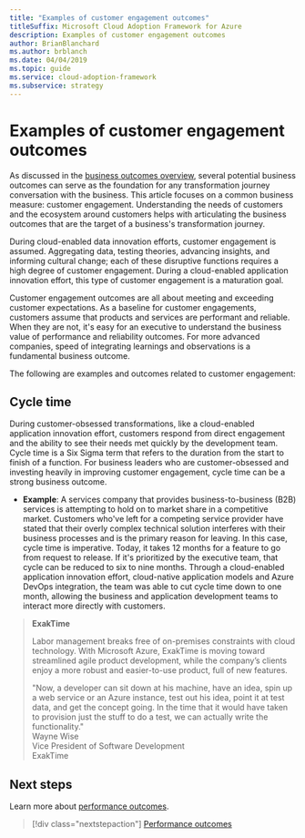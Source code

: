 ```yaml
---
title: "Examples of customer engagement outcomes"
titleSuffix: Microsoft Cloud Adoption Framework for Azure
description: Examples of customer engagement outcomes
author: BrianBlanchard
ms.author: brblanch
ms.date: 04/04/2019
ms.topic: guide
ms.service: cloud-adoption-framework
ms.subservice: strategy
---
```


# Examples of customer engagement outcomes

As discussed in the [business outcomes overview](./index.md), several potential business outcomes can serve as the foundation for any transformation journey conversation with the business. This article focuses on a common business measure: customer engagement. Understanding the needs of customers and the ecosystem around customers helps with articulating the business outcomes that are the target of a business's transformation journey.

During cloud-enabled data innovation efforts, customer engagement is assumed. Aggregating data, testing theories, advancing insights, and informing cultural change; each of these disruptive functions requires a high degree of customer engagement. During a cloud-enabled application innovation effort, this type of customer engagement is a maturation goal.

Customer engagement outcomes are all about meeting and exceeding customer expectations. As a baseline for customer engagements, customers assume that products and services are performant and reliable. When they are not, it's easy for an executive to understand the business value of performance and reliability outcomes. For more advanced companies, speed of integrating learnings and observations is a fundamental business outcome.

The following are examples and outcomes related to customer engagement:

## Cycle time

During customer-obsessed transformations, like a cloud-enabled application innovation effort, customers respond from direct engagement and the ability to see their needs met quickly by the development team. Cycle time is a Six Sigma term that refers to the duration from the start to finish of a function. For business leaders who are customer-obsessed and investing heavily in improving customer engagement, cycle time can be a strong business outcome.

- **Example**: A services company that provides business-to-business (B2B) services is attempting to hold on to market share in a competitive market. Customers who've left for a competing service provider have stated that their overly complex technical solution interferes with their business processes and is the primary reason for leaving. In this case, cycle time is imperative. Today, it takes 12 months for a feature to go from request to release. If it's prioritized by the executive team, that cycle can be reduced to six to nine months. Through a cloud-enabled application innovation effort, cloud-native application models and Azure DevOps integration, the team was able to cut cycle time down to one month, allowing the business and application development teams to interact more directly with customers.

> **ExakTime**
>
> Labor management breaks free of on-premises constraints with cloud technology. With Microsoft Azure, ExakTime is moving toward streamlined agile product development, while the company’s clients enjoy a more robust and easier-to-use product, full of new features.
>
> "Now, a developer can sit down at his machine, have an idea, spin up a web service or an Azure instance, test out his idea, point it at test data, and get the concept going. In the time that it would have taken to provision just the stuff to do a test, we can actually write the functionality."  
> Wayne Wise  
> Vice President of Software Development  
> ExakTime

## Next steps

Learn more about [performance outcomes](./performance-outcomes.md).

> [!div class="nextstepaction"]
> [Performance outcomes](./performance-outcomes.md)
